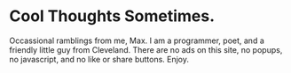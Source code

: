 


# Cool Thoughts Sometimes.

Occassional ramblings from me, Max. I am a programmer, poet, and a friendly little guy from Cleveland.  There are no ads on this site, no popups, no javascript, and no like or share buttons.  Enjoy. 

